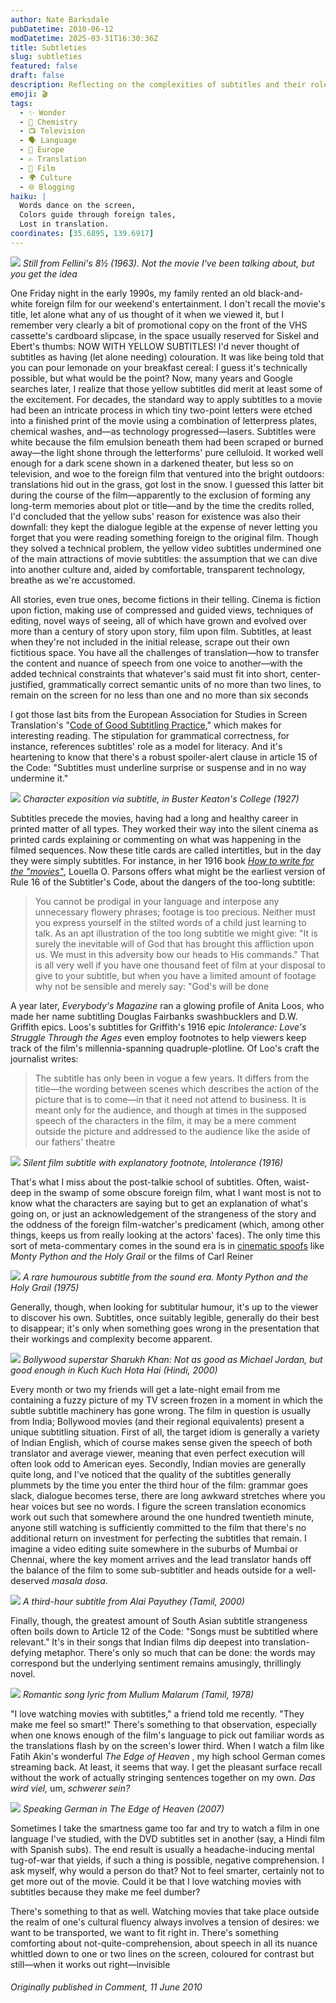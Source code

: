 ```yaml
---
author: Nate Barksdale
pubDatetime: 2010-06-12
modDatetime: 2025-03-31T16:30:36Z
title: Subtleties
slug: subtleties
featured: false
draft: false
description: Reflecting on the complexities of subtitles and their role in film enjoyment and cultural exploration.
emoji: 🎬
tags:
  - ✨ Wonder
  - 🧪 Chemistry
  - 📺 Television
  - 🗣️ Language
  - 🍷 Europe
  - ✍️ Translation
  - 🎥 Film
  - 🌍 Culture
  - 🌐 Blogging
haiku: |
  Words dance on the screen,  
  Colors guide through foreign tales,  
  Lost in translation.
coordinates: [35.6895, 139.6917]
---
```


[![](@assets/images/subtitles_1.jpg)](@assets/images/subtitles_1.jpg)
_Still from Fellini's *8½* (1963). Not the movie I've been talking about, but you get the idea_

One Friday night in the early 1990s, my family rented an old black-and-white foreign film for our weekend's entertainment. I don't recall the movie's title, let alone what any of us thought of it when we viewed it, but I remember very clearly a bit of promotional copy on the front of the VHS cassette's cardboard slipcase, in the space usually reserved for Siskel and Ebert's thumbs: NOW WITH YELLOW SUBTITLES! I'd never thought of subtitles as having (let alone needing) colouration. It was like being told that you can pour lemonade on your breakfast cereal: I guess it's technically possible, but what would be the point? Now, many years and Google searches later, I realize that those yellow subtitles did merit at least some of the excitement. For decades, the standard way to apply subtitles to a movie had been an intricate process in which tiny two-point letters were etched into a finished print of the movie using a combination of letterpress plates, chemical washes, and—as technology progressed—lasers. Subtitles were white because the film emulsion beneath them had been scraped or burned away—the light shone through the letterforms' pure celluloid. It worked well enough for a dark scene shown in a darkened theater, but less so on television, and woe to the foreign film that ventured into the bright outdoors: translations hid out in the grass, got lost in the snow. I guessed this latter bit during the course of the film—apparently to the exclusion of forming any long-term memories about plot or title—and by the time the credits rolled, I'd concluded that the yellow subs' reason for existence was also their downfall: they kept the dialogue legible at the expense of never letting you forget that you were reading something foreign to the original film. Though they solved a technical problem, the yellow video subtitles undermined one of the main attractions of movie subtitles: the assumption that we can dive into another culture and, aided by comfortable, transparent technology, breathe as we're accustomed.

All stories, even true ones, become fictions in their telling. Cinema is fiction upon fiction, making use of compressed and guided views, techniques of editing, novel ways of seeing, all of which have grown and evolved over more than a century of story upon story, film upon film. Subtitles, at least when they're not included in the initial release, scrape out their own fictitious space. You have all the challenges of translation—how to transfer the content and nuance of speech from one voice to another—with the added technical constraints that whatever's said must fit into short, center-justified, grammatically correct semantic units of no more than two lines, to remain on the screen for no less than one and no more than six seconds

I got those last bits from the European Association for Studies in Screen Translation's "[Code of Good Subtitling Practice](http://web.archive.org/web/20200220023916/http://www.transedit.se:80/code.htm)," which makes for interesting reading. The stipulation for grammatical correctness, for instance, references subtitles' role as a model for literacy. And it's heartening to know that there's a robust spoiler-alert clause in article 15 of the Code: "Subtitles must underline surprise or suspense and in no way undermine it."

[![](@assets/images/subtitles_2.jpg)](@assets/images/subtitles_2.jpg)
_Character exposition via subtitle, in Buster Keaton's *College* (1927)_

Subtitles precede the movies, having had a long and healthy career in printed matter of all types. They worked their way into the silent cinema as printed cards explaining or commenting on what was happening in the filmed sequences. Now these title cards are called intertitles, but in the day they were simply subtitles. For instance, in her 1916 book [_How to write for the "movies"_](http://books.google.com/books?id=mKfqsV7ckgUC&dq=subtitle&pg=PA56#v=onepage&q=subtitle&f=false), Louella O. Parsons offers what might be the earliest version of Rule 16 of the Subtitler's Code, about the dangers of the too-long subtitle:

> You cannot be prodigal in your language and interpose any unnecessary flowery phrases; footage is too precious. Neither must you express yourself in the stilted words of a child just learning to talk. As an apt illustration of the too long subtitle we might give: "It is surely the inevitable will of God that has brought this affliction upon us. We must in this adversity bow our heads to His commands." That is all very well if you have one thousand feet of film at your disposal to give to your subtitle, but when you have a limited amount of footage why not be sensible and merely say: "God's will be done

A year later, _Everybody's Magazine_ ran a glowing profile of Anita Loos, who made her name subtitling Douglas Fairbanks swashbucklers and D.W. Griffith epics. Loos's subtitles for Griffith's 1916 epic _Intolerance: Love's Struggle Through the Ages_ even employ footnotes to help viewers keep track of the film's millennia-spanning quadruple-plotline. Of Loo's craft the journalist writes:

> The subtitle has only been in vogue a few years. It differs from the title—the wording between scenes which describes the action of the picture that is to come—in that it need not attend to business. It is meant only for the audience, and though at times in the supposed speech of the characters in the film, it may be a mere comment outside the picture and addressed to the audience like the aside of our fathers' theatre

[![](@assets/images/subtitles_4.jpg)](@assets/images/subtitles_4.jpg)
_Silent film subtitle with explanatory footnote, *Intolerance* (1916)_

That's what I miss about the post-talkie school of subtitles. Often, waist-deep in the swamp of some obscure foreign film, what I want most is not to know what the characters are saying but to get an explanation of what's going on, or just an acknowledgement of the strangeness of the story and the oddness of the foreign film-watcher's predicament (which, among other things, keeps us from really looking at the actors' faces). The only time this sort of meta-commentary comes in the sound era is in [cinematic spoofs](http://en.wikipedia.org/wiki/Subtitle_%28captioning%29#Subtitles_as_a_source_of_humor) like _Monty Python and the Holy Grail_ or the films of Carl Reiner

[![](@assets/images/subtitles_6.jpg)](@assets/images/subtitles_6.jpg)
_A rare humourous subtitle from the sound era. *Monty Python and the Holy Grail* (1975)_

Generally, though, when looking for subtitular humour, it's up to the viewer to discover his own. Subtitles, once suitably legible, generally do their best to disappear; it's only when something goes wrong in the presentation that their workings and complexity become apparent.

![](@assets/images/subtitles_71.jpg)
_Bollywood superstar Sharukh Khan: Not as good as Michael Jordan, but good enough in *Kuch Kuch Hota Hai* (Hindi, 2000)_

Every month or two my friends will get a late-night email from me containing a fuzzy picture of my TV screen frozen in a moment in which the subtle subtitle machinery has gone wrong. The film in question is usually from India; Bollywood movies (and their regional equivalents) present a unique subtitling situation. First of all, the target idiom is generally a variety of Indian English, which of course makes sense given the speech of both translator and average viewer, meaning that even perfect execution will often look odd to American eyes. Secondly, Indian movies are generally quite long, and I've noticed that the quality of the subtitles generally plummets by the time you enter the third hour of the film: grammar goes slack, dialogue becomes terse, there are long awkward stretches where you hear voices but see no words. I figure the screen translation economics work out such that somewhere around the one hundred twentieth minute, anyone still watching is sufficiently committed to the film that there's no additional return on investment for perfecting the subtitles that remain. I imagine a video editing suite somewhere in the suburbs of Mumbai or Chennai, where the key moment arrives and the lead translator hands off the balance of the film to some sub-subtitler and heads outside for a well-deserved _masala dosa_.

[![](@assets/images/subtitles_8.jpg)](@assets/images/subtitles_8.jpg)
_A third-hour subtitle from *Alai Payuthey* (Tamil, 2000)_

Finally, though, the greatest amount of South Asian subtitle strangeness often boils down to Article 12 of the Code: "Songs must be subtitled where relevant." It's in their songs that Indian films dip deepest into translation-defying metaphor. There's only so much that can be done: the words may correspond but the underlying sentiment remains amusingly, thrillingly novel.

[![](@assets/images/subtitles_9.jpg)](@assets/images/subtitles_9.jpg)
_Romantic song lyric from *Mullum Malarum* (Tamil, 1978)_

"I love watching movies with subtitles," a friend told me recently. "They make me feel so smart!" There's something to that observation, especially when one knows enough of the film's language to pick out familiar words as the translations flash by on the screen's lower third. When I watch a film like Fatih Akin's wonderful _The Edge of Heaven_ , my high school German comes streaming back. At least, it seems that way. I get the pleasant surface recall without the work of actually stringing sentences together on my own. _Das wird viel,_ um, _schwerer sein?_

[![](@assets/images/subtitles_10.jpg)](@assets/images/subtitles_10.jpg)
_Speaking German in *The Edge of Heaven* (2007)_

Sometimes I take the smartness game too far and try to watch a film in one language I've studied, with the DVD subtitles set in another (say, a Hindi film with Spanish subs). The end result is usually a headache-inducing mental tug-of-war that yields, if such a thing is possible, negative comprehension. I ask myself, why would a person do that? Not to feel smarter, certainly not to get more out of the movie. Could it be that I love watching movies with subtitles because they make me feel dumber?

There's something to that as well. Watching movies that take place outside the realm of one's cultural fluency always involves a tension of desires: we want to be transported, we want to fit right in. There's something comforting about not-quite-comprehension, about speech in all its nuance whittled down to one or two lines on the screen, coloured for contrast but still—when it works out right—invisible

###### Originally published in _Comment_, 11 June 2010
